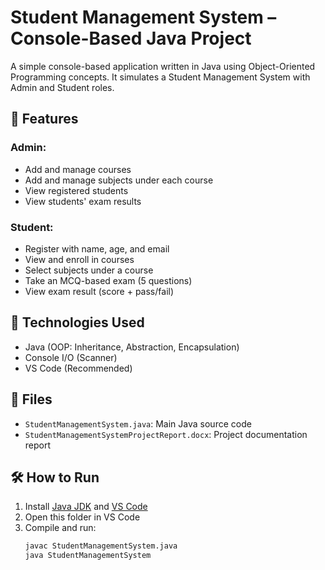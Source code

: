 # Student Management System – Console-Based Java Project

A simple console-based application written in Java using Object-Oriented Programming concepts. It simulates a Student Management System with Admin and Student roles.

## 👤 Features

### Admin:
- Add and manage courses
- Add and manage subjects under each course
- View registered students
- View students' exam results

### Student:
- Register with name, age, and email
- View and enroll in courses
- Select subjects under a course
- Take an MCQ-based exam (5 questions)
- View exam result (score + pass/fail)

## 🚀 Technologies Used
- Java (OOP: Inheritance, Abstraction, Encapsulation)
- Console I/O (Scanner)
- VS Code (Recommended)

## 📂 Files
- `StudentManagementSystem.java`: Main Java source code
- `StudentManagementSystemProjectReport.docx`: Project documentation report

## 🛠 How to Run
1. Install [Java JDK](https://jdk.java.net/) and [VS Code](https://code.visualstudio.com/)
2. Open this folder in VS Code
3. Compile and run:
   ```bash
   javac StudentManagementSystem.java
   java StudentManagementSystem
